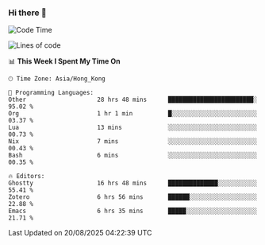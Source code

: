 ### Hi there 👋

<!--
**nicehiro/nicehiro** is a ✨ _special_ ✨ repository because its `README.md` (this file) appears on your GitHub profile.

Here are some ideas to get you started:

- 🔭 I’m currently working on ...
- 🌱 I’m currently learning ...
- 👯 I’m looking to collaborate on ...
- 🤔 I’m looking for help with ...
- 💬 Ask me about ...
- 📫 How to reach me: ...
- 😄 Pronouns: ...
- ⚡ Fun fact: ...
-->

<!--START_SECTION:waka-->
![Code Time](http://img.shields.io/badge/Code%20Time-919%20hrs%2018%20mins-blue)

![Lines of code](https://img.shields.io/badge/From%20Hello%20World%20I%27ve%20Written-1.7%20million%20lines%20of%20code-blue)

📊 **This Week I Spent My Time On** 

```text
🕑︎ Time Zone: Asia/Hong_Kong

💬 Programming Languages: 
Other                    28 hrs 48 mins      ████████████████████████░   95.02 % 
Org                      1 hr 1 min          █░░░░░░░░░░░░░░░░░░░░░░░░   03.37 % 
Lua                      13 mins             ░░░░░░░░░░░░░░░░░░░░░░░░░   00.73 % 
Nix                      7 mins              ░░░░░░░░░░░░░░░░░░░░░░░░░   00.43 % 
Bash                     6 mins              ░░░░░░░░░░░░░░░░░░░░░░░░░   00.35 % 

🔥 Editors: 
Ghostty                  16 hrs 48 mins      ██████████████░░░░░░░░░░░   55.41 % 
Zotero                   6 hrs 56 mins       ██████░░░░░░░░░░░░░░░░░░░   22.88 % 
Emacs                    6 hrs 35 mins       █████░░░░░░░░░░░░░░░░░░░░   21.71 % 
```


 Last Updated on 20/08/2025 04:22:39 UTC
<!--END_SECTION:waka-->
